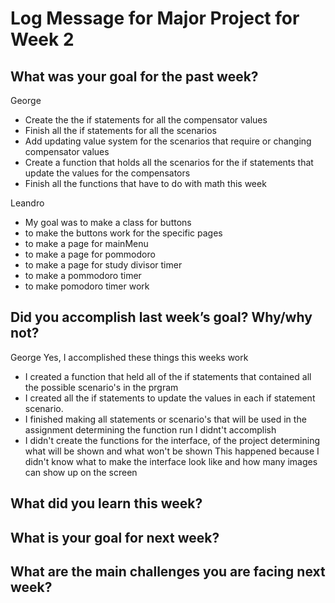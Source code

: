 # Log Message for Major Project for Week 2
## What was your goal for the past week?
George
* Create the the if statements for all the compensator values
* Finish all the if statements for all the scenarios
* Add updating value system for  the scenarios that require or changing compensator values
* Create a function that holds all the scenarios for the if statements that update the values for the compensators
* Finish all the functions that have to do with math this week 

Leandro
* My goal was to make a class for buttons
* to make the buttons work for the specific pages
* to make a page for mainMenu
* to make a page for pommodoro
* to make a page for study divisor timer
* to make a pommodoro timer
* to make pomodoro timer work




## Did you accomplish last week’s goal? Why/why not?

George 
Yes, I accomplished these things this  weeks work 
* I created a function that held all of the if statements that contained all the possible scenario's in the prgram
* I created all the if statements to update the values in each if statement scenario.
* I finished making all statements or scenario's that will be used in the assignment  determining the function run
I didnt't accomplish
* I didn't create the functions for the interface, of the project determining what will be shown and what won't be shown
This happened because I didn't know what to make the interface look like and how many images can show up on the screen


## What did you learn this week?

## What is your goal for next week?

## What are the main challenges you are facing next week?

